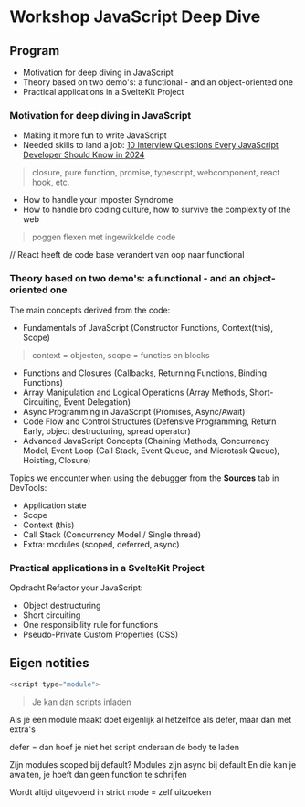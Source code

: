 # Workshop JavaScript Deep Dive

## Program

* Motivation for deep diving in JavaScript 
* Theory based on two demo's: a functional - and an object-oriented one
* Practical applications in a SvelteKit Project

### Motivation for deep diving in JavaScript

* Making it more fun to write JavaScript
* Needed skills to land a job:  [10 Interview Questions Every JavaScript Developer Should Know in 2024] 
> closure, pure function, promise, typescript, webcomponent, react hook, etc.
* How to handle your Imposter Syndrome
* How to handle bro coding culture, how to survive the complexity of the web 
> poggen flexen met ingewikkelde code

// React heeft de code base verandert van oop naar functional

### Theory based on two demo's: a functional - and an object-oriented one

The main concepts derived from the code:
* Fundamentals of JavaScript (Constructor Functions, Context(this), Scope) 
> context = objecten, scope = functies en blocks
* Functions and Closures (Callbacks, Returning Functions, Binding Functions)
* Array Manipulation and Logical Operations (Array Methods, Short-Circuiting, Event Delegation)
* Async Programming in JavaScript (Promises, Async/Await)
* Code Flow and Control Structures (Defensive Programming, Return Early, object destructuring, spread operator)
* Advanced JavaScript Concepts (Chaining Methods, Concurrency Model, Event Loop (Call Stack, Event Queue, and Microtask Queue), Hoisting, Closure)


Topics we encounter when using the debugger from the **Sources** tab in DevTools:
* Application state
* Scope 
* Context (this)
* Call Stack (Concurrency Model / Single thread)
* Extra: modules (scoped, deferred, async)


### Practical applications in a SvelteKit Project

Opdracht Refactor your JavaScript:
* Object destructuring
* Short circuiting
* One responsibility rule for functions
* Pseudo-Private Custom Properties (CSS)


<!-- references -->
[10 Interview Questions Every JavaScript Developer Should Know in 2024]: https://medium.com/javascript-scene/10-interview-questions-every-javascript-developer-should-know-in-2024-c1044bcb0dfb


## Eigen notities

```js
<script type="module">
```
> Je kan dan scripts inladen

Als je een module maakt doet eigenlijk al hetzelfde als defer, maar dan met extra's

defer = dan hoef je niet het script onderaan de body te laden

Zijn modules scoped bij default?
Modules zijn async bij default
En die kan je awaiten, je hoeft dan geen function te schrijfen

Wordt altijd uitgevoerd in strict mode = zelf uitzoeken